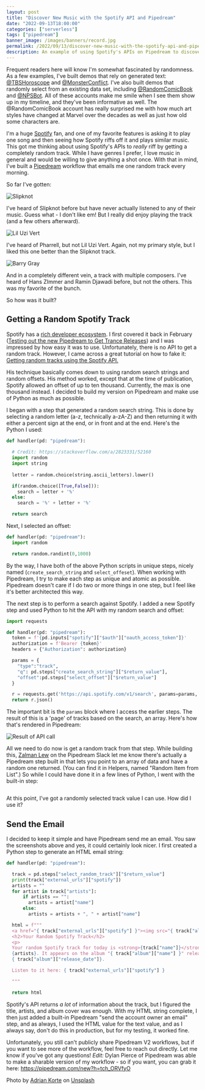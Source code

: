```yaml
---
layout: post
title: "Discover New Music with the Spotify API and Pipedream"
date: "2022-09-13T18:00:00"
categories: ["serverless"]
tags: ["pipedream"]
banner_image: /images/banners/record.jpg
permalink: /2022/09/13/discover-new-music-with-the-spotify-api-and-pipedream
description: An example of using Spotify's APIs on Pipedream to discover new music.
---
```


Frequent readers here will know I'm somewhat fascinated by randomness. As a few examples, I've built demos that rely on generated text: [@TBSHoroscope](https://twitter.com/tbshoroscope) and [@MonsterConflict](https://twitter.com/MonsterConflict). I've also built demos that randomly select from an existing data set, including [@RandomComicBook](https://twitter.com/randomcomicbook) and [@NPSBot](https://twitter.com/npsbot). All of these accounts make me smile when I see them show up in my timeline, and they've been informative as well. The @RandomComicBook account has really surprised me with how much art styles have changed at Marvel over the decades as well as just how old some characters are. 

I'm a huge [Spotify](https://spotify.com) fan, and one of my favorite features is asking it to play one song and then seeing how Spotify riffs off it and plays similar music. This got me thinking about using Spotify's APIs to *really* riff by getting a completely random track. While I have genres I prefer, I love music in general and would be willing to give anything a shot once. With that in mind, I've built a [Pipedream](https://pipedream.com?via=raymond) workflow that emails me one random track every morning. 

So far I've gotten:

<p>
<img data-src="https://static.raymondcamden.com/images/2022/09/music1.jpg" alt="Slipknot" class="lazyload imgborder imgcenter">
</p>

I've heard of Slipknot before but have never actually listened to any of their music. Guess what - I don't like em! But I really did enjoy playing the track (and a few others afterward).

<p>
<img data-src="https://static.raymondcamden.com/images/2022/09/music2.jpg" alt="Lil Uzi Vert" class="lazyload imgborder imgcenter">
</p>

I've heard of Pharrell, but not Lil Uzi Vert. Again, not my primary style, but I liked this one better than the Slipknot track.

<p>
<img data-src="https://static.raymondcamden.com/images/2022/09/music3.jpg" alt="Barry Gray" class="lazyload imgborder imgcenter">
</p>

And in a completely different vein, a track with multiple composers. I've heard of Hans ZImmer and Ramin Djawadi before, but not the others. This was my favorite of the bunch. 

So how was it built?

## Getting a Random Spotify Track 

Spotify has a [rich developer ecosystem](https://developer.spotify.com/). I first covered it back in February ([Testing out the new Pipedream to Get Trance Releases](https://www.raymondcamden.com/2022/02/22/testing-out-the-new-pipedream-to-get-trance-releases)) and I was impressed by how easy it was to use. Unfortunately, there is no API to get a random track. However, I came across a great tutorial on how to fake it: [Getting random tracks using the Spotify API.](https://perryjanssen.medium.com/getting-random-tracks-using-the-spotify-api-61889b0c0c27)

His technique basically comes down to using random search strings and random offsets. His method worked, except that at the time of publication, Spotify allowed an offset of up to ten thousand. Currently, the max is one thousand instead. I decided to build my version on Pipedream and make use of Python as much as possible.

I began with a step that generated a random search string. This is done by selecting a random letter (a-z, technically a-zA-Z) and then returning it with either a percent sign at the end, or in front and at the end. Here's the Python I used:


```python
def handler(pd: "pipedream"):
  
  # Credit: https://stackoverflow.com/a/2823331/52160
  import random
  import string
  
  letter = random.choice(string.ascii_letters).lower()

  if(random.choice([True,False])):
    search = letter + '%'
  else:
    search = '%' + letter + '%'

  return search
```

Next, I selected an offset:

```python
def handler(pd: "pipedream"):
  import random

  return random.randint(0,1000)
```

By the way, I have both of the above Python scripts in unique steps, nicely named (`create_search_string` and `select_offeset`). When working with Pipedream, I try to make each step as unique and atomic as possible. Pipedream doesn't care if I do two or more things in one step, but I feel like it's better architected this way. 

The next step is to perform a search against Spotify. I added a new Spotify step and used Python to hit the API with my random search and offset:

```python
import requests

def handler(pd: "pipedream"):
  token = f'{pd.inputs["spotify"]["$auth"]["oauth_access_token"]}'
  authorization = f'Bearer {token}'
  headers = {"Authorization": authorization}

  params = {
    "type":"track",
    "q": pd.steps["create_search_string"]["$return_value"],
    "offset":pd.steps["select_offset"]["$return_value"]
  }

  r = requests.get('https://api.spotify.com/v1/search', params=params, headers=headers)
  return r.json()
```

The important bit is the `params` block where I access the earlier steps. The result of this is a 'page' of tracks based on the search, an array. Here's how that's rendered in Pipedream:

<p>
<img data-src="https://static.raymondcamden.com/images/2022/09/music4.jpg" alt="Result of API call" class="lazyload imgborder imgcenter">
</p>

All we need to do now is get a random track from that step. While building this, [Zalman Lew](https://twitter.com/zalmanlew) on the Pipedream Slack let me know there's actually a Pipedream step built in that lets you point to an array of data and have a random one returned. (You can find it in Helpers, named "Random Item from List".) So while I could have done it in a few lines of Python, I went with the built-in step:

<p>
<img data-src="https://static.raymondcamden.com/images/2022/09/music5.jpg" alt="" class="lazyload imgborder imgcenter">
</p>

At this point, I've got a randomly selected track value I can use. How did I use it?

## Send the Email

I decided to keep it simple and have Pipedream send me an email. You saw the screenshots above and yes, it could certainly look nicer. I first created a Python step to generate an HTML email string:

```python
def handler(pd: "pipedream"):

  track = pd.steps["select_random_track"]["$return_value"]
  print(track["external_urls"]["spotify"])
  artists = ""
  for artist in track["artists"]:
      if artists == "":
        artists = artist["name"]
      else:
        artists = artists + ", " + artist["name"]

  html = f"""
  <a href="{ track["external_urls"]["spotify"] }"><img src="{ track["album"]["images"][1]["url"] }"></a>
  <h2>Your Random Spotify Track</h2>
  <p>
  Your random Spotify track for today is <strong>{track["name"]}</strong> by
  {artists}. It appears on the album "{ track["album"]["name"] }" released on 
  { track["album"]["release_date"]}.

  Listen to it here: { track["external_urls"]["spotify"] }

  """

  return html
```

Spotify's API returns *a lot* of information about the track, but I figured the title, artists, and album cover was enough. With my HTML string complete, I then just added a built-in Pipedream "send the account owner an email" step, and as always, I used the HTML value for the text value, and as I always say, don't do this in production, but for my testing, it worked fine. 

Unfortunately, you still can't publicly share Pipedream V2 workflows, but if you want to see more of the workflow, feel free to reach out directly. Let me know if you've got any questions! *Edit:* Dylan Pierce of Pipedream was able to make a sharable version of my workflow - so if you want, you can grab it here: https://pipedream.com/new?h=tch_ORVfyO

Photo by <a href="https://unsplash.com/@adkorte?utm_source=unsplash&utm_medium=referral&utm_content=creditCopyText">Adrian Korte</a> on <a href="https://unsplash.com/s/photos/music?utm_source=unsplash&utm_medium=referral&utm_content=creditCopyText">Unsplash</a>
  